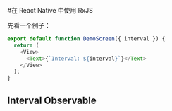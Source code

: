 #在 React Native 中使用 RxJS

先看一个例子：

```javascript
export default function DemoScreen({ interval }) {
  return (
    <View>
      <Text>{`Interval: ${interval}`}</Text>
    </View>
  );
}
```

## Interval Observable
